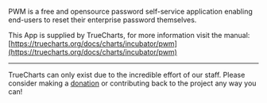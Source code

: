 PWM is a free and opensource password self-service application enabling end-users to reset their enterprise password themselves.

This App is supplied by TrueCharts, for more information visit the manual: [https://truecharts.org/docs/charts/incubator/pwm](https://truecharts.org/docs/charts/incubator/pwm)

---

TrueCharts can only exist due to the incredible effort of our staff.
Please consider making a [donation](https://truecharts.org/docs/about/sponsor) or contributing back to the project any way you can!
